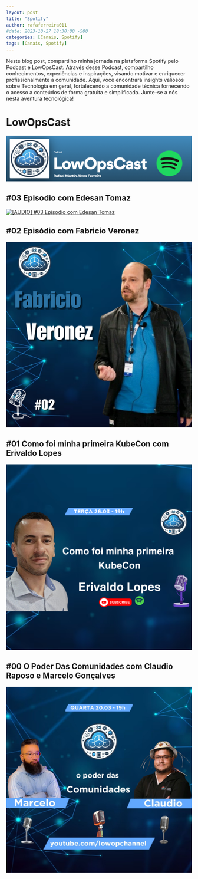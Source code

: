 ```yaml
---
layout: post
title: "Spotify"
author: rafaferreira011
#date: 2023-10-27 18:30:00 -500
categories: [Canais, Spotify]
tags: [Canais, Spotify]
---
```


Neste blog post, compartilho minha jornada na plataforma Spotify pelo Podcast e LowOpsCast. Através desse Podcast, compartilho conhecimentos, experiências e inspirações, visando motivar e enriquecer profissionalmente a comunidade. Aqui, você encontrará insights valiosos sobre Tecnologia em geral, fortalecendo a comunidade técnica fornecendo o acesso a conteúdos de forma gratuita e simplificada. Junte-se a nós nesta aventura tecnológica!

# LowOpsCast

[![LowOpsCast](/assets/img/posts/LowOpsCast2.png)](https://open.spotify.com/show/0U4kcZT2Cwn4CqQGg4Ywcj?si=77fbd9161ea246e6)

## #03 Episodio com Edesan Tomaz
[![[AUDIO] #03 Episodio com Edesan Tomaz](/assets/img/spotify/03.png)](https://open.spotify.com/episode/1OstMPDeB0R7eHvgL0Oui9?si=663c456c04284492)

## #02 Episódio com Fabricio Veronez
[![[AUDIO] #03 Episodio com Edesan Tomaz](/assets/img/spotify/02.png)](https://open.spotify.com/episode/3EuxyLmz28C5iUo7KDMFNU?si=d168171ca35c4cb7)

## #01 Como foi minha primeira KubeCon com Erivaldo Lopes
[![[AUDIO] #03 Episodio com Edesan Tomaz](/assets/img/spotify/01.png)](https://open.spotify.com/episode/4TYC8bsfDSr4hGbOiKQdL8?si=1f892294af3640e4)

## #00 O Poder Das Comunidades com Claudio Raposo e Marcelo Gonçalves
[![[AUDIO] #03 Episodio com Edesan Tomaz](/assets/img/spotify/00.jpg)](https://open.spotify.com/episode/7Fvfu57ak0I6BeNE5lPr10?si=31adc066093b4f16)
